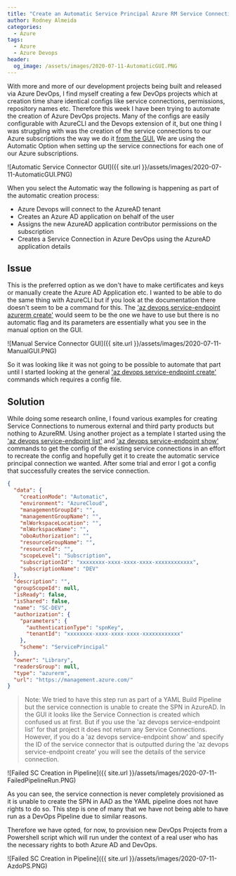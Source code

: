 ```yaml
---
title: "Create an Automatic Service Principal Azure RM Service Connections in Azure DevOps via Azure CLI"
author: Rodney Almeida
categories:
  - Azure
tags:
  - Azure
  - Azure Devops
header:
  og_image: /assets/images/2020-07-11-AutomaticGUI.PNG
---
```


With more and more of our development projects being built and released via Azure DevOps, I find myself creating a few DevOps projects which at creation time share identical configs like service connections, permissions, repository names etc. Therefore this week I have been trying to automate the creation of Azure DevOps projects. Many of the configs are easily configurable with AzureCLI and the Devops extension of it, but one thing I was struggling with was the creation of the service connections to our Azure subscriptions the way we do it [from the GUI.](https://docs.microsoft.com/en-us/azure/devops/pipelines/library/connect-to-azure?view=azure-devops#create-an-azure-resource-manager-service-connection-using-automated-security) We are using the Automatic Option when setting up the service connections for each one of our Azure subscriptions.

![Automatic Service Connector GUI]({{ site.url }}/assets/images/2020-07-11-AutomaticGUI.PNG)

When you select the Automatic way the following is happening as part of the automatic creation process:

- Azure Devops will connect to the AzureAD tenant
- Creates an Azure AD application on behalf of the user
- Assigns the new AzureAD application contributor permissions on the subscription
- Creates a Service Connection in Azure DevOps using the AzureAD application details

## Issue

This is the preferred option as we don't have to make certificates and keys or manually create the Azure AD Application etc. I wanted to be able to do the same thing with AzureCLI but if you look at the documentation there doesn't seem to be a command for this. The ['az devops service-endpoint azurerm create'](https://docs.microsoft.com/en-us/cli/azure/ext/azure-devops/devops/service-endpoint/azurerm?view=azure-cli-latest#ext-azure-devops-az-devops-service-endpoint-azurerm-create) would seem to be the one we have to use but there is no automatic flag and its parameters are essentially what you see in the manual option on the GUI.

![Manual Service Connector GUI]({{ site.url }}/assets/images/2020-07-11-ManualGUI.PNG)

So it was looking like it was not going to be possible to automate that part until I started looking at the general ['az devops service-endpoint create'](https://docs.microsoft.com/en-us/cli/azure/ext/azure-devops/devops/service-endpoint?view=azure-cli-latest#ext-azure-devops-az-devops-service-endpoint-create) commands which requires a config file.

## Solution

While doing some research online, I found various examples for creating Service Connections to numerous external and third party products but nothing to AzureRM. Using another project as a template I started using the ['az devops service-endpoint list'](https://docs.microsoft.com/en-us/cli/azure/ext/azure-devops/devops/service-endpoint?view=azure-cli-latest#ext-azure-devops-az-devops-service-endpoint-list) and ['az devops service-endpoint show'](https://docs.microsoft.com/en-us/cli/azure/ext/azure-devops/devops/service-endpoint?view=azure-cli-latest#ext-azure-devops-az-devops-service-endpoint-show) commands to get the config of the existing service connections in an effort to recreate the config and hopefully get it to create the automatic service principal connection we wanted. After some trial and error I got a config that successfully creates the service connection.

```json
{
  "data": {
    "creationMode": "Automatic",
    "environment": "AzureCloud",
    "managementGroupId": "",
    "managementGroupName": "",
    "mlWorkspaceLocation": "",
    "mlWorkspaceName": "",
    "oboAuthorization": "",
    "resourceGroupName": "",
    "resourceId": "",
    "scopeLevel": "Subscription",
    "subscriptionId": "xxxxxxxx-xxxx-xxxx-xxxx-xxxxxxxxxxxx",
    "subscriptionName": "DEV"
  },
  "description": "",
  "groupScopeId": null,
  "isReady": false,
  "isShared": false,
  "name": "SC-DEV",
  "authorization": {
    "parameters": {
      "authenticationType": "spnKey",
      "tenantId": "xxxxxxxx-xxxx-xxxx-xxxx-xxxxxxxxxxxx"
    },
    "scheme": "ServicePrincipal"
  },
  "owner": "Library",
  "readersGroup": null,
  "type": "azurerm",
  "url": "https://management.azure.com/"
}
```

> Note: We tried to have this step run as part of a YAML Build Pipeline but the service connection is unable to create the SPN in AzureAD. In the GUI it looks like the Service Connection is created which confused us at first. But if you use the 'az devops service-endpoint list' for that project it does not return any Service Connections. However, if you do a 'az devops service-endpoint show' and specify the ID of the service connector that is outputted during the 'az devops service-endpoint create' you will see the details of the service connection.

![Failed SC Creation in Pipeline]({{ site.url }}/assets/images/2020-07-11-FailedPipelineRun.PNG)

As you can see, the service connection is never completely provisioned as it is unable to create the SPN in AAD as the YAML pipeline does not have rights to do so. This step is one of many that we have not being able to have run as a DevOps Pipeline due to similar reasons.

Therefore we have opted, for now, to provision new DevOps Projects from a Powershell script which will run under the context of a real user who has the necessary rights to both Azure AD and DevOps.

![Failed SC Creation in Pipeline]({{ site.url }}/assets/images/2020-07-11-AzdoPS.PNG)
